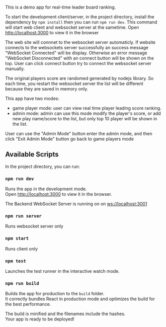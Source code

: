 This is a demo app for real-time leader board ranking.

To start the development client/server, in the project directory, install the dependency by `npm install` then you can run `npm run dev`. This command will start web client and websocket server at the sametime. Open [http://localhost:3000](http://localhost:3000) to view it in the browser

The web site will connnet to the websocket server automaticly. If website connects to the websockets server successfully an success message "WebSocket Connected" will be display. Otherwise an error message "WebSocket Disconnected" with an connect button will be shown on the top. User can click connect button try to connect the websocket server manually.

The original players score are randomed generated by nodejs library. So each time, you restart the websocket server the list will be different because they are saved in memory only.

This app have two modes:
* game player mode: user can view real time player leading score ranking.
* admin mode: admin can use this mode modify the player's score, or add new play name/score to the list, but only top 10 player will be shown in the list.

User can use the "Admin Mode" button enter the admin mode, and then click "Exit Admin Mode" button go back to game players mode


## Available Scripts

In the project directory, you can run:

### `npm run dev`

Runs the app in the development mode.<br />
Open [http://localhost:3000](http://localhost:3000) to view it in the browser.

The Backend WebSocket Server is running on on [ws://localhost:3001](ws://localhost:3001)

### `npm run server`
Runs websocket server only

### `npm start`

Runs client only

### `npm test`

Launches the test runner in the interactive watch mode.

### `npm run build`

Builds the app for production to the `build` folder.<br />
It correctly bundles React in production mode and optimizes the build for the best performance.

The build is minified and the filenames include the hashes.<br />
Your app is ready to be deployed!


